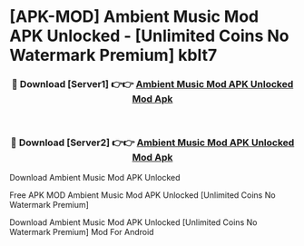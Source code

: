 # [APK-MOD] Ambient Music Mod APK Unlocked - [Unlimited Coins No Watermark Premium] kblt7



<div align="center">
<h3>🔴 Download [Server1] 👉👉 <a href="https://momento.my/?title=Ambient_Music_Mod_APK_Unlocked">Ambient Music Mod APK Unlocked Mod Apk</a></h3><br>

<h3>🔴 Download [Server2] 👉👉 <a href="https://momento.my/?title=Ambient_Music_Mod_APK_Unlocked">Ambient Music Mod APK Unlocked Mod Apk</a></h3>
</div>



Download Ambient Music Mod APK Unlocked 

Free APK MOD Ambient Music Mod APK Unlocked [Unlimited Coins No Watermark Premium]

Download Ambient Music Mod APK Unlocked [Unlimited Coins No Watermark Premium] Mod For Android
